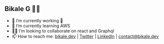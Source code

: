 ## Bikale G  👋🏿

- 🔭 I’m currently working 🤔
- 🌱 I’m currently learning AWS
- 🤜🏿 I’m looking to collaborate on react and Graphql
- 📫 How to reach me: [bikale.dev](https://bikale.dev) | [Twitter](https://twitter.com/BikaleAberra) | [LinkedIn](https://www.linkedin.com/in/bikaleaberra/)  | [contact@bikale.dev](mailto:contact@bikale.dev)
<!--
- 🤔 I’m looking for help with ...
- 💬 Ask me about ...
- 😄 Pronouns: ...
- ⚡ Fun fact: ...
-->
<br/>
<br/>

<!--
<a href="https://github.com/bikale/FarmerMarektplace">
  <img align="center" src="https://github-readme-stats.vercel.app/api/pin/?username=bikale&repo=FarmerMarektplace&theme=vue-dark" />
</a>

  <a href="https://github.com/bikale/graphql-react-eventBooking">
  <img align="center" src="https://github-readme-stats.vercel.app/api/pin/?username=bikale&repo=graphql-react-eventBooking&theme=vue-dark" />
</a>
![Bikale's github stats](https://github-readme-stats.vercel.app/api?username=bikale&count_private=true&show_icons=true&theme=vue-dark)

[![Top Langs](https://github-readme-stats.vercel.app/api/top-langs/?username=bikale&layout=compact)](https://github.com/bikale/github-readme-stats)

<br/>
<br/>
  <a href="https://github.com/bikale">
  <img align="center" src="https://github-readme-stats.vercel.app/api?username=bikale&count_private=true&show_icons=true&theme=vue-dark" />
</a>
 <a href="https://github.com/bikale/github-readme-stats">
  <img align="center" src="https://github-readme-stats.vercel.app/api/top-langs/?username=bikale&layout=compact&langs_count=8" />
</a>
-->

